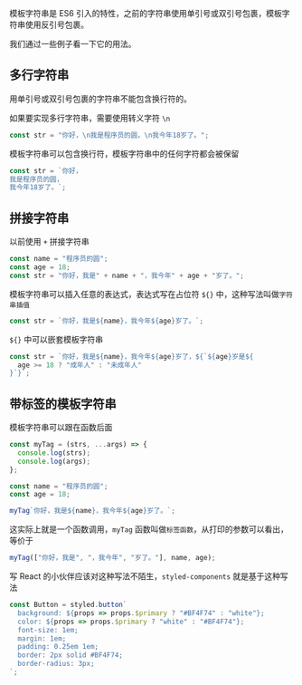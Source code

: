 模板字符串是 ES6 引入的特性，之前的字符串使用单引号或双引号包裹，模板字符串使用反引号包裹。

我们通过一些例子看一下它的用法。

## 多行字符串

用单引号或双引号包裹的字符串不能包含换行符的。

如果要实现多行字符串，需要使用转义字符 `\n`

```js
const str = "你好，\n我是程序员的圆，\n我今年18岁了。";
```

模板字符串可以包含换行符，模板字符串中的任何字符都会被保留

```js
const str = `你好，
我是程序员的圆，
我今年18岁了。`;
```

## 拼接字符串

以前使用 `+` 拼接字符串

```js
const name = "程序员的圆";
const age = 18;
const str = "你好，我是" + name + "，我今年" + age + "岁了。";
```

模板字符串可以插入任意的表达式，表达式写在占位符 `${}` 中，这种写法叫做`字符串插值`

```js
const str = `你好，我是${name}，我今年${age}岁了。`;
```

`${}` 中可以嵌套模板字符串

```js
const str = `你好，我是${name}，我今年${age}岁了，${`${age}岁是${
  age >= 18 ? "成年人" : "未成年人"
}`}`;
```

## 带标签的模板字符串

模板字符串可以跟在函数后面

```js
const myTag = (strs, ...args) => {
  console.log(strs);
  console.log(args);
};

const name = "程序员的圆";
const age = 18;

myTag`你好，我是${name}，我今年${age}岁了。`;
```

这实际上就是一个函数调用，`myTag` 函数叫做`标签函数`，从打印的参数可以看出，等价于

```js
myTag(["你好，我是", "，我今年", "岁了。"], name, age);
```

写 React 的小伙伴应该对这种写法不陌生，`styled-components` 就是基于这种写法

```js
const Button = styled.button`
  background: ${props => props.$primary ? "#BF4F74" : "white"};
  color: ${props => props.$primary ? "white" : "#BF4F74"};
  font-size: 1em;
  margin: 1em;
  padding: 0.25em 1em;
  border: 2px solid #BF4F74;
  border-radius: 3px;
`;
```
